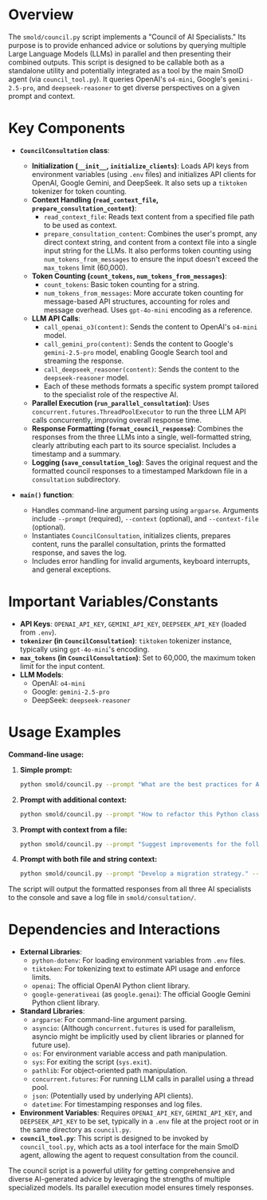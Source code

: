 # Overview

The `smold/council.py` script implements a "Council of AI Specialists." Its purpose is to provide enhanced advice or solutions by querying multiple Large Language Models (LLMs) in parallel and then presenting their combined outputs. This script is designed to be callable both as a standalone utility and potentially integrated as a tool by the main SmolD agent (via `council_tool.py`). It queries OpenAI's `o4-mini`, Google's `gemini-2.5-pro`, and `deepseek-reasoner` to get diverse perspectives on a given prompt and context.

# Key Components

-   **`CouncilConsultation` class**:
    *   **Initialization (`__init__`, `initialize_clients`)**: Loads API keys from environment variables (using `.env` files) and initializes API clients for OpenAI, Google Gemini, and DeepSeek. It also sets up a `tiktoken` tokenizer for token counting.
    *   **Context Handling (`read_context_file`, `prepare_consultation_content`)**:
        *   `read_context_file`: Reads text content from a specified file path to be used as context.
        *   `prepare_consultation_content`: Combines the user's prompt, any direct context string, and content from a context file into a single input string for the LLMs. It also performs token counting using `num_tokens_from_messages` to ensure the input doesn't exceed the `max_tokens` limit (60,000).
    *   **Token Counting (`count_tokens`, `num_tokens_from_messages`)**:
        *   `count_tokens`: Basic token counting for a string.
        *   `num_tokens_from_messages`: More accurate token counting for message-based API structures, accounting for roles and message overhead. Uses `gpt-4o-mini` encoding as a reference.
    *   **LLM API Calls**:
        *   `call_openai_o3(content)`: Sends the content to OpenAI's `o4-mini` model.
        *   `call_gemini_pro(content)`: Sends the content to Google's `gemini-2.5-pro` model, enabling Google Search tool and streaming the response.
        *   `call_deepseek_reasoner(content)`: Sends the content to the `deepseek-reasoner` model.
        *   Each of these methods formats a specific system prompt tailored to the specialist role of the respective AI.
    *   **Parallel Execution (`run_parallel_consultation`)**: Uses `concurrent.futures.ThreadPoolExecutor` to run the three LLM API calls concurrently, improving overall response time.
    *   **Response Formatting (`format_council_response`)**: Combines the responses from the three LLMs into a single, well-formatted string, clearly attributing each part to its source specialist. Includes a timestamp and a summary.
    *   **Logging (`save_consultation_log`)**: Saves the original request and the formatted council responses to a timestamped Markdown file in a `consultation` subdirectory.

-   **`main()` function**:
    *   Handles command-line argument parsing using `argparse`. Arguments include `--prompt` (required), `--context` (optional), and `--context-file` (optional).
    *   Instantiates `CouncilConsultation`, initializes clients, prepares content, runs the parallel consultation, prints the formatted response, and saves the log.
    *   Includes error handling for invalid arguments, keyboard interrupts, and general exceptions.

# Important Variables/Constants

-   **API Keys**: `OPENAI_API_KEY`, `GEMINI_API_KEY`, `DEEPSEEK_API_KEY` (loaded from `.env`).
-   **`tokenizer` (in `CouncilConsultation`)**: `tiktoken` tokenizer instance, typically using `gpt-4o-mini`'s encoding.
-   **`max_tokens` (in `CouncilConsultation`)**: Set to 60,000, the maximum token limit for the input content.
-   **LLM Models**:
    *   OpenAI: `o4-mini`
    *   Google: `gemini-2.5-pro`
    *   DeepSeek: `deepseek-reasoner`

# Usage Examples

**Command-line usage:**

1.  **Simple prompt:**
    ```bash
    python smold/council.py --prompt "What are the best practices for API security?"
    ```

2.  **Prompt with additional context:**
    ```bash
    python smold/council.py --prompt "How to refactor this Python class for better testability?" --context "The class currently has many private methods and tight coupling."
    ```

3.  **Prompt with context from a file:**
    ```bash
    python smold/council.py --prompt "Suggest improvements for the following code:" --context-file "path/to/your/code.py"
    ```

4.  **Prompt with both file and string context:**
    ```bash
    python smold/council.py --prompt "Develop a migration strategy." --context-file "docs/legacy_system_architecture.md" --context "Target platform is AWS cloud."
    ```

The script will output the formatted responses from all three AI specialists to the console and save a log file in `smold/consultation/`.

# Dependencies and Interactions

-   **External Libraries**:
    *   `python-dotenv`: For loading environment variables from `.env` files.
    *   `tiktoken`: For tokenizing text to estimate API usage and enforce limits.
    *   `openai`: The official OpenAI Python client library.
    *   `google-generativeai` (as `google.genai`): The official Google Gemini Python client library.
-   **Standard Libraries**:
    *   `argparse`: For command-line argument parsing.
    *   `asyncio`: (Although `concurrent.futures` is used for parallelism, asyncio might be implicitly used by client libraries or planned for future use).
    *   `os`: For environment variable access and path manipulation.
    *   `sys`: For exiting the script (`sys.exit`).
    *   `pathlib`: For object-oriented path manipulation.
    *   `concurrent.futures`: For running LLM calls in parallel using a thread pool.
    *   `json`: (Potentially used by underlying API clients).
    *   `datetime`: For timestamping responses and log files.
-   **Environment Variables**: Requires `OPENAI_API_KEY`, `GEMINI_API_KEY`, and `DEEPSEEK_API_KEY` to be set, typically in a `.env` file at the project root or in the same directory as `council.py`.
-   **`council_tool.py`**: This script is designed to be invoked by `council_tool.py`, which acts as a tool interface for the main SmolD agent, allowing the agent to request consultation from the council.

The council script is a powerful utility for getting comprehensive and diverse AI-generated advice by leveraging the strengths of multiple specialized models. Its parallel execution model ensures timely responses.
